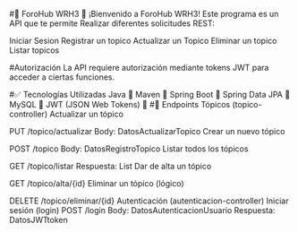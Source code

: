 #🌟 ForoHub WRH3 🌟
¡Bienvenido a ForoHub WRH3! Este programa es un API que te permite Realizar diferentes solicitudes REST:

Iniciar Sesion
Registrar un topico
Actualizar un Topico
Eliminar un topico
Listar topicos

#Autorización
La API requiere autorización mediante tokens JWT para acceder a ciertas funciones.

#✅ Tecnologías Utilizadas
Java 🔧
Maven 🔧
Spring Boot 🔧
Spring Data JPA 🔧
MySQL 🔧
JWT (JSON Web Tokens) 🔧
#🌟 Endpoints
Tópicos (topico-controller)
Actualizar un tópico

PUT /topico/actualizar
Body: DatosActualizarTopico
Crear un nuevo tópico

POST /topico
Body: DatosRegistroTopico
Listar todos los tópicos

GET /topico/listar
Respuesta: List<PageDatosListadoTopico>
Dar de alta un tópico

GET /topico/alta/{id}
Eliminar un tópico (lógico)

DELETE /topico/eliminar/{id}
Autenticación (autenticacion-controller)
Iniciar sesión (login)
POST /login
Body: DatosAutenticacionUsuario
Respuesta: DatosJWTtoken
